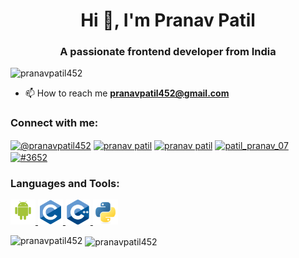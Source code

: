 <h1 align="center">Hi 👋, I'm Pranav Patil</h1>
<h3 align="center">A passionate frontend developer from India</h3>

<p align="left"> <img src="https://komarev.com/ghpvc/?username=pranavpatil452&label=Profile%20views&color=0e75b6&style=flat" alt="pranavpatil452" /> </p>

- 📫 How to reach me **pranavpatil452@gmail.com**

<h3 align="left">Connect with me:</h3>
<p align="left">
<a href="https://twitter.com/@pranavpatil452" target="blank"><img align="center" src="https://raw.githubusercontent.com/rahuldkjain/github-profile-readme-generator/master/src/images/icons/Social/twitter.svg" alt="@pranavpatil452" height="30" width="40" /></a>
<a href="https://kaggle.com/pranav patil" target="blank"><img align="center" src="https://raw.githubusercontent.com/rahuldkjain/github-profile-readme-generator/master/src/images/icons/Social/kaggle.svg" alt="pranav patil" height="30" width="40" /></a>
<a href="https://fb.com/pranav patil" target="blank"><img align="center" src="https://raw.githubusercontent.com/rahuldkjain/github-profile-readme-generator/master/src/images/icons/Social/facebook.svg" alt="pranav patil" height="30" width="40" /></a>
<a href="https://instagram.com/patil_pranav_07" target="blank"><img align="center" src="https://raw.githubusercontent.com/rahuldkjain/github-profile-readme-generator/master/src/images/icons/Social/instagram.svg" alt="patil_pranav_07" height="30" width="40" /></a>
<a href="https://discord.gg/#3652" target="blank"><img align="center" src="https://raw.githubusercontent.com/rahuldkjain/github-profile-readme-generator/master/src/images/icons/Social/discord.svg" alt="#3652" height="30" width="40" /></a>
</p>

<h3 align="left">Languages and Tools:</h3>
<p align="left"> <a href="https://developer.android.com" target="_blank" rel="noreferrer"> <img src="https://raw.githubusercontent.com/devicons/devicon/master/icons/android/android-original-wordmark.svg" alt="android" width="40" height="40"/> </a> <a href="https://www.cprogramming.com/" target="_blank" rel="noreferrer"> <img src="https://raw.githubusercontent.com/devicons/devicon/master/icons/c/c-original.svg" alt="c" width="40" height="40"/> </a> <a href="https://www.w3schools.com/cpp/" target="_blank" rel="noreferrer"> <img src="https://raw.githubusercontent.com/devicons/devicon/master/icons/cplusplus/cplusplus-original.svg" alt="cplusplus" width="40" height="40"/> </a> <a href="https://www.python.org" target="_blank" rel="noreferrer"> <img src="https://raw.githubusercontent.com/devicons/devicon/master/icons/python/python-original.svg" alt="python" width="40" height="40"/> </a> </p>

<p><img align="left" src="https://github-readme-stats.vercel.app/api/top-langs?username=pranavpatil452&show_icons=true&locale=en&layout=compact" alt="pranavpatil452" /></p>

<p>&nbsp;<img align="center" src="https://github-readme-stats.vercel.app/api?username=pranavpatil452&show_icons=true&locale=en" alt="pranavpatil452" /></p>
